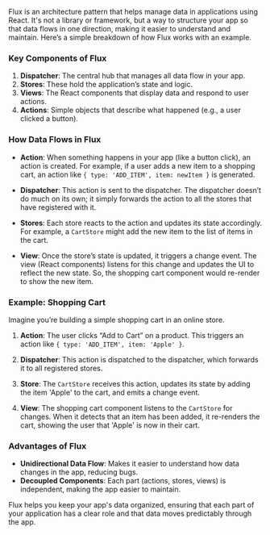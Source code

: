 Flux is an architecture pattern that helps manage data in applications using React. It's not a library or framework, but a way to structure your app so that data flows in one direction, making it easier to understand and maintain. Here’s a simple breakdown of how Flux works with an example.

### Key Components of Flux

1. **Dispatcher**: The central hub that manages all data flow in your app.
2. **Stores**: These hold the application’s state and logic.
3. **Views**: The React components that display data and respond to user actions.
4. **Actions**: Simple objects that describe what happened (e.g., a user clicked a button).

### How Data Flows in Flux

- **Action**: When something happens in your app (like a button click), an action is created. For example, if a user adds a new item to a shopping cart, an action like `{ type: 'ADD_ITEM', item: newItem }` is generated.
  
- **Dispatcher**: This action is sent to the dispatcher. The dispatcher doesn’t do much on its own; it simply forwards the action to all the stores that have registered with it.

- **Stores**: Each store reacts to the action and updates its state accordingly. For example, a `CartStore` might add the new item to the list of items in the cart.

- **View**: Once the store’s state is updated, it triggers a change event. The view (React components) listens for this change and updates the UI to reflect the new state. So, the shopping cart component would re-render to show the new item.

### Example: Shopping Cart

Imagine you’re building a simple shopping cart in an online store.

1. **Action**: The user clicks “Add to Cart” on a product. This triggers an action like `{ type: 'ADD_ITEM', item: 'Apple' }`.

2. **Dispatcher**: This action is dispatched to the dispatcher, which forwards it to all registered stores.

3. **Store**: The `CartStore` receives this action, updates its state by adding the item 'Apple' to the cart, and emits a change event.

4. **View**: The shopping cart component listens to the `CartStore` for changes. When it detects that an item has been added, it re-renders the cart, showing the user that 'Apple' is now in their cart.

### Advantages of Flux

- **Unidirectional Data Flow**: Makes it easier to understand how data changes in the app, reducing bugs.
- **Decoupled Components**: Each part (actions, stores, views) is independent, making the app easier to maintain.

Flux helps you keep your app's data organized, ensuring that each part of your application has a clear role and that data moves predictably through the app.